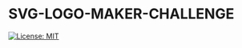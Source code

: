 # SVG-LOGO-MAKER-CHALLENGE

[![License: MIT](https://img.shields.io/badge/License-MIT-yellow.svg)](https://opensource.org/licenses/MIT)
  
